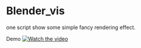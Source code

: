 # Blender_vis


one script show some simple fancy rendering effect.

Demo
[![Watch the video](https://youtu.be/fgOjOe_cNXI)](https://youtu.be/fgOjOe_cNXI)
